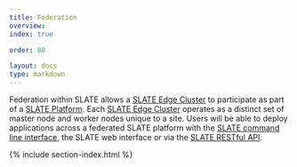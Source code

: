 ```yaml
---
title: Federation
overview: 
index: true

order: 80

layout: docs
type: markdown
---
```

Federation within SLATE allows a [SLATE Edge Cluster](http://slateci.io/docs/concepts/hardware-components/edge-cluster.html) to participate as part of a [SLATE Platform](http://slateci.io/docs/concepts/hardware-components/platform.html).  Each [SLATE Edge Cluster](http://slateci.io/docs/concepts/hardware-components/edge-cluster.html) operates as a distinct set of master node and worker nodes unique to a site.  Users will be able to deploy applications across a federated SLATE platform with the [SLATE command line interface](http://slateci.io/docs/concepts/software-components/cli.html), the SLATE web interface or via the [SLATE RESTful API]().

{% include section-index.html %}

